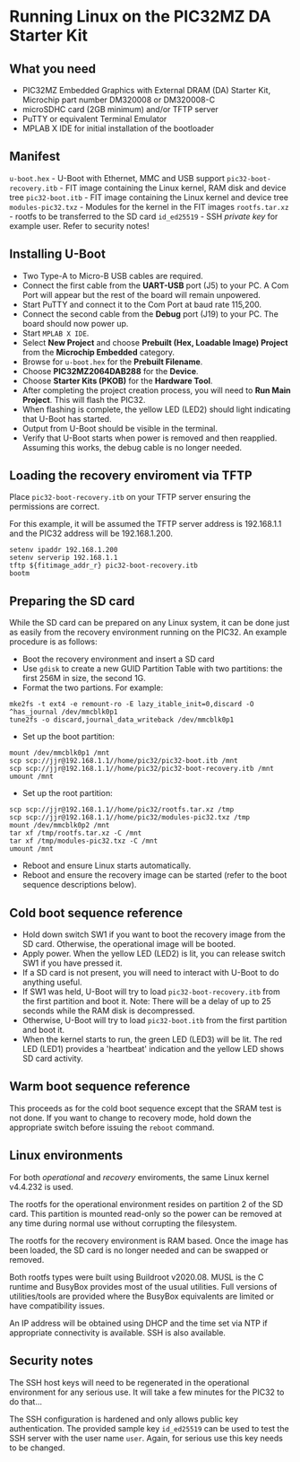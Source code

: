 # Running Linux on the PIC32MZ DA Starter Kit 

## What you need

* PIC32MZ Embedded Graphics with External DRAM (DA) Starter Kit, Microchip part number DM320008 or DM320008-C
* microSDHC card (2GB minimum) and/or TFTP server
* PuTTY or equivalent Terminal Emulator
* MPLAB X IDE for initial installation of the bootloader

## Manifest

`u-boot.hex` - U-Boot with Ethernet, MMC and USB support
`pic32-boot-recovery.itb` - FIT image containing the Linux kernel, RAM disk and device tree
`pic32-boot.itb` - FIT image containing the Linux kernel and device tree
`modules-pic32.txz` - Modules for the kernel in the FIT images
`rootfs.tar.xz` - rootfs to be transferred to the SD card
`id_ed25519` - SSH *private key* for example user. Refer to security notes!

## Installing U-Boot

* Two Type-A to Micro-B USB cables are required.
* Connect the first cable from the **UART-USB** port (J5) to your PC. A Com Port will appear but the rest of the board will remain unpowered.
* Start PuTTY and connect it to the Com Port at baud rate 115,200.
* Connect the second cable from the **Debug** port (J19) to your PC. The board should now power up.
* Start `MPLAB X IDE`.
* Select **New Project** and choose **Prebuilt (Hex, Loadable Image) Project** from the **Microchip Embedded** category.
* Browse for `u-boot.hex` for the **Prebuilt Filename**.
* Choose **PIC32MZ2064DAB288** for the **Device**.
* Choose **Starter Kits (PKOB)** for the **Hardware Tool**.
* After completing the project creation process, you will need to **Run Main Project**. This will flash the PIC32.
* When flashing is complete, the yellow LED (LED2) should light indicating that U-Boot has started.
* Output from U-Boot should be visible in the terminal.
* Verify that U-Boot starts when power is removed and then reapplied. Assuming this works, the debug cable is no longer needed.

## Loading the recovery enviroment via TFTP

Place `pic32-boot-recovery.itb` on your TFTP server ensuring the permissions are correct.

For this example, it will be assumed the TFTP server address is 192.168.1.1 and the PIC32 address will be 192.168.1.200.

```
setenv ipaddr 192.168.1.200
setenv serverip 192.168.1.1
tftp ${fitimage_addr_r} pic32-boot-recovery.itb
bootm
```

## Preparing the SD card

While the SD card can be prepared on any Linux system, it can be done just as easily from the recovery environment running on the PIC32. An example procedure is as follows:

* Boot the recovery environment and insert a SD card
* Use `gdisk` to create a new GUID Partition Table with two partitions: the first 256M in size, the second 1G.
* Format the two partions. For example:

```
mke2fs -t ext4 -e remount-ro -E lazy_itable_init=0,discard -O ^has_journal /dev/mmcblk0p1
tune2fs -o discard,journal_data_writeback /dev/mmcblk0p1
```

* Set up the boot partition:

```
mount /dev/mmcblk0p1 /mnt
scp scp://jjr@192.168.1.1//home/pic32/pic32-boot.itb /mnt
scp scp://jjr@192.168.1.1//home/pic32/pic32-boot-recovery.itb /mnt
umount /mnt
```
* Set up the root partition:

```
scp scp://jjr@192.168.1.1//home/pic32/rootfs.tar.xz /tmp
scp scp://jjr@192.168.1.1//home/pic32/modules-pic32.txz /tmp
mount /dev/mmcblk0p2 /mnt
tar xf /tmp/rootfs.tar.xz -C /mnt
tar xf /tmp/modules-pic32.txz -C /mnt
umount /mnt

```
* Reboot and ensure Linux starts automatically.
* Reboot and ensure the recovery image can be started (refer to the boot sequence descriptions below).

## Cold boot sequence reference

* Hold down switch SW1 if you want to boot the recovery image from the SD card. Otherwise, the operational image will be booted.
* Apply power. When the yellow LED (LED2) is lit, you can release switch SW1 if you have pressed it.
* If a SD card is not present, you will need to interact with U-Boot to do anything useful.
* If SW1 was held, U-Boot will try to load `pic32-boot-recovery.itb` from the first partition and boot it. Note: There will be a delay of up to 25 seconds while the RAM disk is decompressed.
* Otherwise, U-Boot will try to load `pic32-boot.itb` from the first partition and boot it.
* When the kernel starts to run, the green LED (LED3) will be lit. The red LED (LED1) provides a 'heartbeat' indication and the yellow LED shows SD card activity.

## Warm boot sequence reference

This proceeds as for the cold boot sequence except that the SRAM test is not done. If you want to change to recovery mode, hold down the appropriate switch before issuing the `reboot` command.

## Linux environments

For both *operational* and *recovery* enviroments, the same Linux kernel v4.4.232 is used.

The rootfs for the operational environment resides on partition 2 of the SD card. This partition is mounted read-only so the power can be removed at any time during normal use without corrupting the filesystem.

The rootfs for the recovery environment is RAM based. Once the image has been loaded, the SD card is no longer needed and can be swapped or removed.

Both rootfs types were built using Buildroot v2020.08. MUSL is the C runtime and BusyBox provides most of the usual utilities. Full versions of utilities/tools are provided where the BusyBox equivalents are limited or have compatibility issues.

An IP address will be obtained using DHCP and the time set via NTP if appropriate connectivity is available. SSH is also available.

## Security notes

The SSH host keys will need to be regenerated in the operational environment for any serious use. It will take a few minutes for the PIC32 to do that...

The SSH configuration is hardened and only allows public key authentication. The provided sample key `id_ed25519` can be used to test the SSH server with the user name `user`. Again, for serious use this key needs to be changed.

